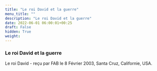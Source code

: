 ```yaml
---
title: "Le roi David et la guerre"
menu_title: ""
description: "Le roi David et la guerre"
date: 2022-06-01 06:00:01+00:25
draft: False
hidden: True
weight:
---
```

### Le roi David et la guerre

Le roi David - reçu par FAB le 8 Février 2003, Santa Cruz, Californie, USA.



